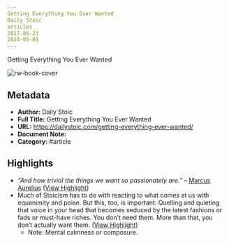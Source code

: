 ```yaml
---
Getting Everything You Ever Wanted
Daily Stoic
articles
2017-06-21
2024-05-01
---
```

Getting Everything You Ever Wanted

![rw-book-cover](https://dailystoic.com/wp-content/uploads/2017/04/daily-stoic-header-2-min.png)

## Metadata
- **Author:** Daily Stoic
- **Full Title:** Getting Everything You Ever Wanted
- **URL:** https://dailystoic.com/getting-everything-ever-wanted/
- **Document Note:** 
- **Category:** #article

## Highlights
- *“And how trivial the things we want so passionately are.”* – [Marcus Aurelius](http://dailystoic.com/marcus-aurelius) ([View Highlight](https://read.readwise.io/read/01he02mdjt5y1jv3n9ed25h21s))
- Much of Stoicism has to do with reacting to what comes at us with equanimity and poise. But this, too, is important: Quelling and quieting that voice in your head that becomes seduced by the latest fashions or fads or must-have riches. You don’t need them. More than that, you don’t actually want them. ([View Highlight](https://read.readwise.io/read/01he02tnrjqw2zhdt01cyzwr8t))
    - Note: Mental calmness or composure.
